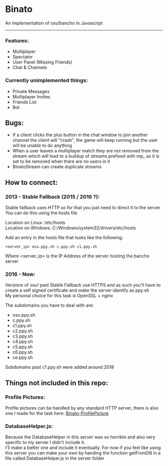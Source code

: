 # Binato
An implementation of osu!bancho in Javascript
<hr>

### Features:
 - Multiplayer
 - Spectator
 - User Panel (Missing Friends)
 - Chat & Channels

### Currently unimplemented things:
 - Private Messages
 - Multiplayer Invites
 - Friends List
 - Bot
 
## Bugs:
 - If a client clicks the plus button in the chat window to join another channel the client will "crash", the game will keep running but the user will be unable to do anything
 - When a user leaves a multiplayer match they are not removed from the stream which will lead to a buildup of streams prefixed with mp_ as it is set to be removed when there are no users in it
 - BinatoStream can create duplicate streams
 
## How to connect:

### 2013 - Stable Fallback (2015 / 2016 ?):
Stable fallback uses HTTP so for that you just need to direct it to the server<br>
You can do this using the hosts file

Location on Linux: /etc/hosts<br>
Location on Windows: C:/Windows/system32/drivers/etc/hosts

Add an entry in the hosts file that looks like the following:
```
<server_ip> osu.ppy.sh c.ppy.sh c1.ppy.sh
```
Where <server_ip> is the IP Address of the server hosting the bancho server

### 2016 - Now:
Versions of osu! past Stable Fallback use HTTPS and as such you'll have to create a self signed certificate and make the server identify as ppy.sh<br>
My personal choice for this task is OpenSSL + nginx

The subdomains you have to deal with are:
 - osu.ppy.sh
 - c.ppy.sh
 - c1.ppy.sh
 - c2.ppy.sh
 - c3.ppy.sh
 - c4.ppy.sh
 - c5.ppy.sh
 - c6.ppy.sh
 - ce.ppy.sh
 
 Subdomains past c1.ppy.sh were added around 2018
 
 ## Things not included in this repo:
 ### Profile Pictures:
 Profile pictures can be handled by any standard HTTP server, there is also one I made for the task here: [Binato-ProfilePicture](https://github.com/tgpethan/Binato-ProfilePicture)
 ### DatabaseHelper.js:
 Because the DatabaseHelper in this server was so horrible and also very specific to my server I didn't include it.<br>
 I'll make a better one and include it eventually. For now if you feel like using this server you can make your own by handing the function getFromDB in a file called DatabaseHelper.js in the server folder
